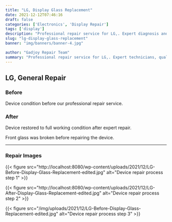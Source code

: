 ```yaml
---
title: "LG, Display Glass Replacement"
date: 2021-12-12T07:46:16
draft: false
categories: ['Electronics', 'Display Repair']
tags: ['display']
description: "Professional repair service for LG,. Expert diagnosis and quality repairs in Bangalore."
slug: "lg-display-glass-replacement"
banner: "img/banners/banner-4.jpg"

author: "Gadjoy Repair Team"
summary: "Professional repair service for LG,. Expert technicians, quality parts, warranty included."
---
```


## LG, General Repair

### Before

Device condition before our professional repair service.

### After

Device restored to full working condition after expert repair.

Front glass was broken before repairing the device.

---

### Repair Images

{{< figure src="http://localhost:8080/wp-content/uploads/2021/12/LG-Before-Display-Glass-Replacement-edited.jpg" alt="Device repair process step 1" >}}

{{< figure src="http://localhost:8080/wp-content/uploads/2021/12/LG-After-Display-Glass-Replacement-edited.jpg" alt="Device repair process step 2" >}}

{{< figure src="/img/uploads/2021/12/LG-Before-Display-Glass-Replacement-edited.jpg" alt="Device repair process step 3" >}}

